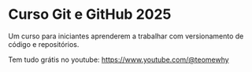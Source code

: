 # Curso Git e GitHub 2025

Um curso para iniciantes aprenderem a trabalhar com versionamento de código e repositórios.

Tem tudo grátis no youtube: https://www.youtube.com/@teomewhy
